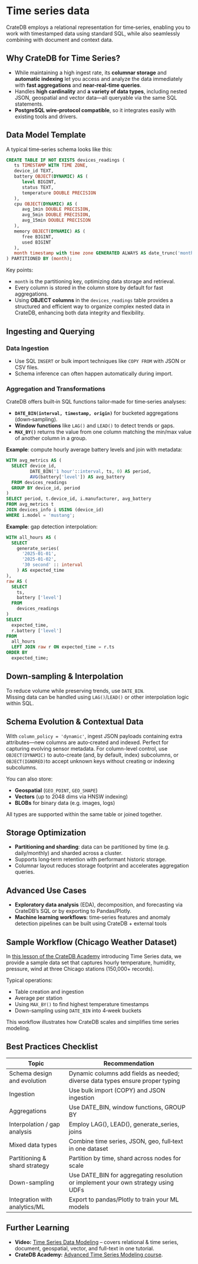 # Time series data

CrateDB employs a relational representation for time‑series, enabling you to work with timestamped data using standard SQL, while also seamlessly combining with document and context data.

## Why CrateDB for Time Series?

* While maintaining a high ingest rate, its **columnar storage** and **automatic indexing** let you access and analyze the data immediately with **fast aggregations** and **near-real-time queries**.
* Handles **high cardin­ality** and **a variety of data types**, including nested JSON, geospatial and vector data—all queryable via the same SQL statements.
* **PostgreSQL wire‑protocol compatible**, so it integrates easily with existing tools and drivers.

## Data Model Template

A typical time‑series schema looks like this:

```sql
CREATE TABLE IF NOT EXISTS devices_readings (
   ts TIMESTAMP WITH TIME ZONE,
   device_id TEXT,
   battery OBJECT(DYNAMIC) AS (
      level BIGINT,
      status TEXT,
      temperature DOUBLE PRECISION
   ),
   cpu OBJECT(DYNAMIC) AS (
      avg_1min DOUBLE PRECISION,
      avg_5min DOUBLE PRECISION,
      avg_15min DOUBLE PRECISION
   ),
   memory OBJECT(DYNAMIC) AS (
      free BIGINT,
      used BIGINT
   ),
   month timestamp with time zone GENERATED ALWAYS AS date_trunc('month', ts)
) PARTITIONED BY (month);
```

Key points:

* `month`  is the partitioning key, optimizing data storage and retrieval.
* Every column is stored in the column store by default for fast aggregations.
* Using **OBJECT columns** in the `devices_readings` table provides a structured and efficient way to organize complex nested data in CrateDB, enhancing both data integrity and flexibility.

## Ingesting and Querying

### **Data Ingestion**

* Use SQL `INSERT` or bulk import techniques like `COPY FROM` with JSON or CSV files.
* Schema inference can often happen automatically during import.

### **Aggregation and Transformations**

CrateDB offers built‑in SQL functions tailor‑made for time‑series analyses:

* **`DATE_BIN(interval, timestamp, origin)`** for bucketed aggregations (down‑sampling).
* **Window functions** like `LAG()` and `LEAD()` to detect trends or gaps.
* **`MAX_BY()`** returns the value from one column matching the min/max value of another column in a group.

**Example**: compute hourly average battery levels and join with metadata:

```sql
WITH avg_metrics AS (
  SELECT device_id,
         DATE_BIN('1 hour'::interval, ts, 0) AS period,
         AVG(battery['level']) AS avg_battery
  FROM devices_readings
  GROUP BY device_id, period
)
SELECT period, t.device_id, i.manufacturer, avg_battery
FROM avg_metrics t
JOIN devices_info i USING (device_id)
WHERE i.model = 'mustang';
```

**Example**: gap detection interpolation:

```sql
WITH all_hours AS (
  SELECT
    generate_series(
      '2025-01-01',
      '2025-01-02',
      '30 second' :: interval
    ) AS expected_time
),
raw AS (
  SELECT
    ts,
    battery ['level']
  FROM
    devices_readings
)
SELECT
  expected_time,
  r.battery ['level']
FROM
  all_hours
  LEFT JOIN raw r ON expected_time = r.ts
ORDER BY
  expected_time;
```

## Down-sampling & Interpolation

To reduce volume while preserving trends, use `DATE_BIN`.\
Missing data can be handled using `LAG()`/`LEAD()` or other interpolation logic within SQL.

## Schema Evolution & Contextual Data

With `column_policy = 'dynamic'`, ingest JSON payloads containing extra attributes—new columns are auto‑created and indexed. Perfect for capturing evolving sensor metadata. For column-level control, use `OBJECT(DYNAMIC)` to auto-create (and, by default, index) subcolumns, or `OBJECT(IGNORED)`to accept unknown keys without creating or indexing subcolumns.   &#x20;

You can also store:

* **Geospatial** (`GEO_POINT`, `GEO_SHAPE`)
* **Vectors** (up to 2048 dims via HNSW indexing)
* **BLOBs** for binary data (e.g. images, logs)

All types are supported within the same table or joined together.

## Storage Optimization

* **Partitioning and sharding**: data can be partitioned by time (e.g. daily/monthly) and sharded across a cluster.
* Supports long‑term retention with performant historic storage.
* Columnar layout reduces storage footprint and accelerates aggregation queries.

## Advanced Use Cases

* **Exploratory data analysis** (EDA), decomposition, and forecasting via CrateDB’s SQL or by exporting to Pandas/Plotly.
* **Machine learning workflows**: time‑series features and anomaly detection pipelines can be built using CrateDB + external tools

## Sample Workflow (Chicago Weather Dataset)

In [this lesson of the CrateDB Academy](https://cratedb.com/academy/fundamentals/data-modelling-with-cratedb/hands-on-time-series-data) introducing Time Series data, we provide a sample data set that captures hourly temperature, humidity, pressure, wind at three Chicago stations (150,000+ records).

Typical operations:

* Table creation and ingestion
* Average per station
* Using `MAX_BY()` to find highest temperature timestamps
* Down-sampling using `DATE_BIN` into 4‑week buckets

This workflow illustrates how CrateDB scales and simplifies time series modeling.

## Best Practices Checklist

| Topic                         | Recommendation                                                                     |
| ----------------------------- | ---------------------------------------------------------------------------------- |
| Schema design and evolution   | Dynamic columns add fields as needed; diverse data types ensure proper typing      |
| Ingestion                     | Use bulk import (COPY) and JSON ingestion                                          |
| Aggregations                  | Use DATE\_BIN, window functions, GROUP BY                                          |
| Interpolation / gap analysis  | Employ LAG(), LEAD(), generate\_series, joins                                      |
| Mixed data types              | Combine time series, JSON, geo, full‑text in one dataset                           |
| Partitioning & shard strategy | Partition by time, shard across nodes for scale                                    |
| Down-sampling                 | Use DATE\_BIN for aggregating resolution or implement your own strategy using UDFs |
| Integration with analytics/ML | Export to pandas/Plotly to train your ML models                                    |

## Further Learning

* **Video:** [Time Series Data Modeling](https://cratedb.com/resources/videos/time-series-data-modeling) – covers relational & time series, document, geospatial, vector, and full-text in one tutorial.
* **CrateDB Academy:** [Advanced Time Series Modeling course](https://cratedb.com/academy/time-series/getting-started/introduction-to-time-series-data).
